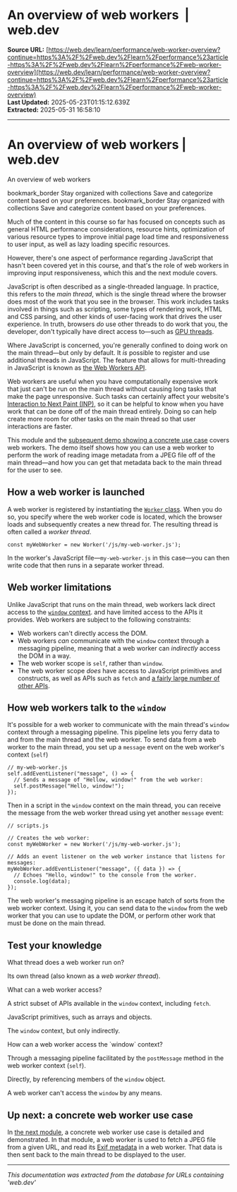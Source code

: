 # An overview of web workers  |  web.dev

**Source URL:** [https://web.dev/learn/performance/web-worker-overview?continue=https%3A%2F%2Fweb.dev%2Flearn%2Fperformance%23article-https%3A%2F%2Fweb.dev%2Flearn%2Fperformance%2Fweb-worker-overview](https://web.dev/learn/performance/web-worker-overview?continue=https%3A%2F%2Fweb.dev%2Flearn%2Fperformance%23article-https%3A%2F%2Fweb.dev%2Flearn%2Fperformance%2Fweb-worker-overview)  
**Last Updated:** 2025-05-23T01:15:12.639Z  
**Extracted:** 2025-05-31 16:58:10

---

# An overview of web workers | web.dev

An overview of web workers

bookmark\_border Stay organized with collections Save and categorize content based on your preferences. bookmark\_border Stay organized with collections Save and categorize content based on your preferences.

Much of the content in this course so far has focused on concepts such as general HTML performance considerations, resource hints, optimization of various resource types to improve initial page load time and responsiveness to user input, as well as lazy loading specific resources.

However, there's one aspect of performance regarding JavaScript that hasn't been covered yet in this course, and that's the role of web workers in improving input responsiveness, which this and the next module covers.

JavaScript is often described as a single-threaded language. In practice, this refers to the _main thread_, which is the single thread where the browser does most of the work that you see in the browser. This work includes tasks involved in things such as scripting, some types of rendering work, HTML and CSS parsing, and other kinds of user-facing work that drives the user experience. In truth, browsers _do_ use other threads to do work that you, the developer, don't typically have direct access to—such as [GPU threads](https://www.chromium.org/developers/design-documents/gpu-accelerated-compositing-in-chrome/).

Where JavaScript is concerned, you're generally confined to doing work on the main thread—but only by default. It _is_ possible to register and use additional threads in JavaScript. The feature that allows for multi-threading in JavaScript is known as [the Web Workers API](https://developer.mozilla.org/docs/Web/API/Web_Workers_API/Using_web_workers).

Web workers are useful when you have computationally expensive work that just can't be run on the main thread without causing long tasks that make the page unresponsive. Such tasks can certainly affect your website's [Interaction to Next Paint (INP)](https://web.dev/articles/inp), so it can be helpful to know when you have work that can be done off of the main thread entirely. Doing so can help create more room for other tasks on the main thread so that user interactions are faster.

This module and the [subsequent demo showing a concrete use case](https://web.dev/learn/performance/web-worker-demo) covers web workers. The demo itself shows how you can use a web worker to perform the work of reading image metadata from a JPEG file off of the main thread—and how you can get that metadata back to the main thread for the user to see.

## How a web worker is launched

A web worker is registered by instantiating the [`Worker` class](https://developer.mozilla.org/docs/Web/API/Worker). When you do so, you specify where the web worker code is located, which the browser loads and subsequently creates a new thread for. The resulting thread is often called a _worker thread_.

```
const myWebWorker = new Worker('/js/my-web-worker.js');
```

In the worker's JavaScript file—`my-web-worker.js` in this case—you can then write code that then runs in a separate worker thread.

## Web worker limitations

Unlike JavaScript that runs on the main thread, web workers lack direct access to the [`window` context](https://developer.mozilla.org/docs/Web/API/Window). and have limited access to the APIs it provides. Web workers are subject to the following constraints:

*   Web workers can't directly access the DOM.
*   Web workers _can_ communicate with the `window` context through a messaging pipeline, meaning that a web worker can _indirectly_ access the DOM in a way.
*   The web worker scope is `self`, rather than `window`.
*   The web worker scope _does_ have access to JavaScript primitives and constructs, as well as APIs such as `fetch` and [a fairly large number of other APIs](https://developer.mozilla.org/docs/Web/API/Web_Workers_API#supported_web_apis).

## How web workers talk to the `window`

It's possible for a web worker to communicate with the main thread's `window` context through a messaging pipeline. This pipeline lets you ferry data to and from the main thread and the web worker. To send data from a web worker to the main thread, you set up a `message` event on the web worker's context (`self`)

```
// my-web-worker.js
self.addEventListener("message", () => {
  // Sends a message of "Hellow, window!" from the web worker:
  self.postMessage("Hello, window!");
});
```

Then in a script in the `window` context on the main thread, you can receive the message from the web worker thread using yet another `message` event:

```
// scripts.js

// Creates the web worker:
const myWebWorker = new Worker('/js/my-web-worker.js');

// Adds an event listener on the web worker instance that listens for messages:
myWebWorker.addEventListener("message", ({ data }) => {
  // Echoes "Hello, window!" to the console from the worker.
  console.log(data);
});
```

The web worker's messaging pipeline is an escape hatch of sorts from the web worker context. Using it, you can send data to the `window` from the web worker that you can use to update the DOM, or perform other work that must be done on the main thread.

## Test your knowledge

What thread does a web worker run on?

Its own thread (also known as a _web worker thread_).

What can a web worker access?

A strict subset of APIs available in the `window` context, including `fetch`.

JavaScript primitives, such as arrays and objects.

The `window` context, but only indirectly.

How can a web worker access the \`window\` context?

Through a messaging pipeline facilitated by the `postMessage` method in the web worker context (`self`).

Directly, by referencing members of the `window` object.

A web worker can't access the `window` by any means.

## Up next: a concrete web worker use case

In [the next module](https://web.dev/learn/performance/web-worker-demo), a concrete web worker use case is detailed and demonstrated. In that module, a web worker is used to fetch a JPEG file from a given URL, and read its [Exif metadata](https://en.wikipedia.org/wiki/Exif) in a web worker. That data is then sent back to the main thread to be displayed to the user.

---

*This documentation was extracted from the database for URLs containing 'web.dev'*
